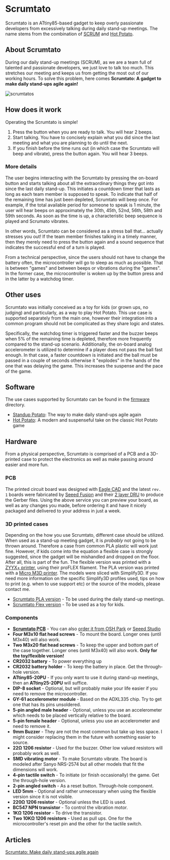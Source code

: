 # Scrumtato
Scrumtato is an ATtiny85-based gadget to keep overly passionate developers from excessively talking during daily stand-up meetings. The name stems from the combination of [SCRUM](https://en.wikipedia.org/wiki/Scrum_(software_development)) and [Hot Potato](https://en.wikipedia.org/wiki/Hot_potato_(game)).

## About Scrumtato
During our daily stand-up meetings (SCRUM), as we are a team full of talented and passionate developers, we just love to talk too much. This stretches our meeting and keeps us from getting the most out of our working hours. To solve this problem, here comes **Scrumtato: A gadget to make daily stand-ups agile again!**

![scrumtatos](https://platis.solutions/blog/wp-content/uploads/2017/06/scrumtato_featured.jpg)

## How does it work
Operating the Scrumtato is simple!
1. Press the button when you are ready to talk. You will hear 2 beeps.
2. Start talking. You have to concisely explain what you did since the last meeting and what you are planning to do until the next.
3. If you finish before the time runs out (in which case the Scrumtato will beep and vibrate), press the button again. You will hear 3 beeps.

### More details
The user begins interacting with the Scrumtato by pressing the on-board button and starts talking about all the extraordinary things they got into since the last daily stand-up. This initiates a countdown timer that lasts as long as each team member is supposed to speak. To indicate that half of the remaining time has just been depleted, Scrumtato will beep once. For example, if the total available period for someone to speak is 1 minute, the user will hear beeps on approximately the 30th, 45th, 52nd, 56th, 58th and 59th seconds. As soon as the time is up, a characteristic beep sequence is played and Scrumato vibrates.

In other words, Scrumtato can be considered as a stress ball that... actually stresses you out! If the team member finishes talking in a timely manner, then they merely need to press the button again and a sound sequence that indicates the successful end of a turn is played.

From a technical perspective, since the users should not have to change the battery often, the microcontroller will go to sleep as much as possible. That is between "games" and between beeps or vibrations during the "games". In the former case, the microcontroller is woken up by the button press and in the latter by a watchdog timer.

## Other uses
Scrumtato was initially conceived as a toy for kids (or grown ups, no judging) and particularly, as a way to play Hot Potato. This use case is supported separately from the main one, however their integration into a common program should not be complicated as they share logic and states.

Specifically, the watchdog timer is triggered faster and the buzzer beeps when 5% of the remaining time is depleted, therefore more frequently compared to the stand-up scenario. Additionally, the on-board analog accelerometer is utilized to determine if a player does not pass the ball fast enough. In that case, a faster countdown is initiated and the ball must be passed in a couple of seconds otherwise it "explodes" in the hands of the one that was delaying the game. This increases the suspense and the pace of the game.

## Software
The use cases supported by Scrumtato can be found in the [firmware](firmware/) directory.

* [Standup Potato](firmware/StandupPotato/): The way to make daily stand-ups agile again
* [Hot Potato](firmware/HotPotato/): A modern and suspenseful take on the classic Hot Potato game

## Hardware
From a physical perspective, Scrumtato is comprised of a PCB and a 3D-printed case to protect the electronics as well as make passing around easier and more fun.

### PCB
The printed circuit board was designed with [Eagle CAD](https://www.autodesk.com/products/eagle/overview) and the latest `rev. 1` boards were fabricated by [Seeed Fusion](https://www.seeedstudio.com/fusion_pcb.html) and their [2 layer DRU](http://www.seeedstudio.com/document/rar/Seeed_Gerber_Generater_2-layer.zip) to produce the Gerber files. Using the above service you can preview your board, as well as any changes you made, before ordering it and have it nicely packaged and delivered to your address in just a week.

### 3D printed cases
Depending on the how you use Scrumtato, different case should be utilized. When used as a stand-up meeting gadget, it is *probably* not going to be thrown around. Therefore a case from common PLA plastic will work just fine. However, if kids come into the equation a flexible case is strongly suggested, since the gadget will be mishandled and dropped on the floor. After all, this is part of the fun. The flexible version was printed with a [ZYYX+ printer](http://www.zyyx3dprinter.com/), using their proFLEX filament. The PLA version was printed with a [Micro M3D printer](https://printm3d.com/themicro/). The models were sliced with Simplify3D. If you need more information on the specific Simplify3D profiles used, tips on how to print (e.g. when to use support etc) or the source of the models, please contact me.

* [Scrumtato PLA version](physibles/pla) - To be used during the daily stand-up meetings.
* [Scrumtato Flex version](physibles/flex) - To be used as a toy for kids.

### Components
* **[Scrumtato PCB](hardware/)** - You can also [order it from OSH Park](https://oshpark.com/shared_projects/GQ4w7Qkz) or [Seeed Studio](https://www.seeedstudio.com/Scrumtato-Make-daily-stand-ups-agile-again-g-1012504)
* **Four M3x10 flat head screws** - To mount the board. Longer ones (until M3x40) will also work.
* **Two M3x20 flat head screws** - To keep the upper and bottom part of the case together. Longer ones (until M3x40) will also work. **Only for the toy/flexible version!**
* **CR2032 battery** - To power everything up
* **CR2032 battery holder** - To keep the battery in place. Get the through-hole version.
* **ATtiny85-20PU** - If you only want to use it during stand-up meetings, then an **ATtiny25-20PU** will suffice.
* **DIP-8 socket** - Optional, but will probably make your life easier if you need to remove the microcontroller.
* **GY-61 accelerometer module** - Based on the ADXL335 chip. Try to get one that has its pins unsoldered.
* **5-pin angled male header** - Optional, unless you use an accelerometer which needs to be placed vertically relative to the board.
* **5-pin female header** - Optional, unless you use an accelerometer and need to remove it.
* **9mm Buzzer** - They are not the most common but take up less space. I might consider replacing them in the future with something easier to source.
* **22Ω 1206 resistor** - Used for the buzzer. Other low valued resistors will probably work as well.
* **SMD vibrating motor** - To make Scrumtato vibrate. The board is modeled after Sanyo NRS-2574 but all other models that fit the dimensions will work.
* **4-pin tactile switch** - To initiate (or finish occasionally) the game. Get the through-hole version.
* **2-pin angled switch** - As a reset button. Through-hole component.
* **LED 5mm** - Optional and rather unnecessary when using the flexible version since it is not visible.
* **220Ω 1206 resistor** - Optional unless the LED is used.
* **BC547 NPN transistor** - To control the vibration motor.
* **1KΩ 1206 resistor** - To drive the transistor.
* **Two 10KΩ 1206 resistors** - Used as pull ups. One for the microcontroller's reset pin and the other for the tactile switch.

## Articles
[Scrumtato: Make daily stand-ups agile again](https://platis.solutions/blog/2017/06/12/scrumtato-make-daily-stand-ups-agile-again/)
